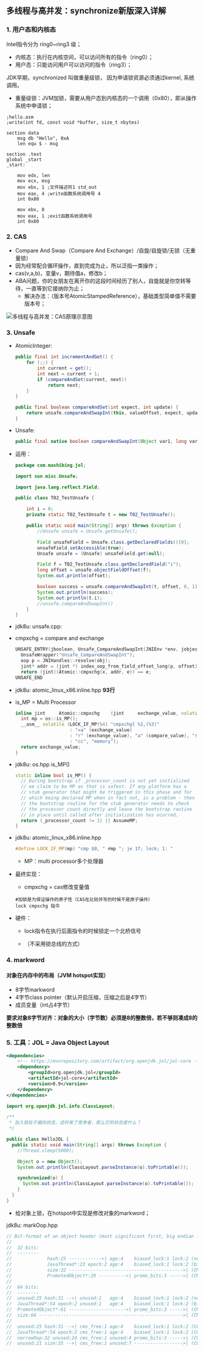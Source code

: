 ## 多线程与高并发：synchronize新版深入详解

### 1. 用户态和内核态
Intel指令分为 ring0~ring3 级；

- 内核态：执行在内核空间，可以访问所有的指令（ring0）；
- 用户态：只能访问用户可以访问的指令（ring3）；

JDK早期，synchronized 叫做重量级锁， 因为申请锁资源必须通过kernel, 系统调用。
- 重量级锁：JVM加锁，需要从用户态到内核态的一个调用（0x80），即从操作系统中申请锁；


```assembly
;hello.asm
;write(int fd, const void *buffer, size_t nbytes)

section data
    msg db "Hello", 0xA
    len equ $ - msg

section .text
global _start
_start:

    mov edx, len
    mov ecx, msg
    mov ebx, 1 ;文件描述符1 std_out
    mov eax, 4 ;write函数系统调用号 4
    int 0x80

    mov ebx, 0
    mov eax, 1 ;exit函数系统调用号
    int 0x80

```

### 2. CAS
- Compare And Swap（Compare And Exchange）/自旋/自旋锁/无锁（无重量锁）
- 因为经常配合循环操作，直到完成为止，所以泛指一类操作；
- cas(v,a,b)，变量v，期待值a，修改b；
- ABA问题，你的女朋友在离开你的这段时间经历了别人，自旋就是你空转等待，一直等到它接纳你为止；
  - 解决办法：（版本号AtomicStampedReference），基础类型简单值不需要版本号；

![多线程与高并发：CAS原理示意图](./pics/多线程与高并发：CAS原理示意图.png)


### 3. Unsafe

- AtomicInteger:

  ```java
  public final int incrementAndGet() {
      for (;;) {
          int current = get();
          int next = current + 1;
          if (compareAndSet(current, next))
              return next;
      }
  }

  public final boolean compareAndSet(int expect, int update) {
      return unsafe.compareAndSwapInt(this, valueOffset, expect, update);
  }
  ```

- Unsafe:

  ```java
  public final native boolean compareAndSwapInt(Object var1, long var2, int var4, int var5);
  ```

- 运用：

  ```java
  package com.mashibing.jol;

  import sun.misc.Unsafe;

  import java.lang.reflect.Field;

  public class T02_TestUnsafe {

      int i = 0;
      private static T02_TestUnsafe t = new T02_TestUnsafe();

      public static void main(String[] args) throws Exception {
          //Unsafe unsafe = Unsafe.getUnsafe();

          Field unsafeField = Unsafe.class.getDeclaredFields()[0];
          unsafeField.setAccessible(true);
          Unsafe unsafe = (Unsafe) unsafeField.get(null);

          Field f = T02_TestUnsafe.class.getDeclaredField("i");
          long offset = unsafe.objectFieldOffset(f);
          System.out.println(offset);

          boolean success = unsafe.compareAndSwapInt(t, offset, 0, 1);
          System.out.println(success);
          System.out.println(t.i);
          //unsafe.compareAndSwapInt()
      }
  }
  ```

- jdk8u: unsafe.cpp:
- cmpxchg = compare and exchange

  ```c++
  UNSAFE_ENTRY(jboolean, Unsafe_CompareAndSwapInt(JNIEnv *env, jobject unsafe, jobject obj, jlong offset, jint e, jint x))
    UnsafeWrapper("Unsafe_CompareAndSwapInt");
    oop p = JNIHandles::resolve(obj);
    jint* addr = (jint *) index_oop_from_field_offset_long(p, offset);
    return (jint)(Atomic::cmpxchg(x, addr, e)) == e;
  UNSAFE_END
  ```

- jdk8u: atomic_linux_x86.inline.hpp **93行**
- is_MP = Multi Processor

  ```c++
  inline jint     Atomic::cmpxchg    (jint     exchange_value, volatile jint*     dest, jint     compare_value) {
    int mp = os::is_MP();
    __asm__ volatile (LOCK_IF_MP(%4) "cmpxchgl %1,(%3)"
                      : "=a" (exchange_value)
                      : "r" (exchange_value), "a" (compare_value), "r" (dest), "r" (mp)
                      : "cc", "memory");
    return exchange_value;
  }
  ```

- jdk8u: os.hpp is_MP()

  ```c++
  static inline bool is_MP() {
    // During bootstrap if _processor_count is not yet initialized
    // we claim to be MP as that is safest. If any platform has a
    // stub generator that might be triggered in this phase and for
    // which being declared MP when in fact not, is a problem - then
    // the bootstrap routine for the stub generator needs to check
    // the processor count directly and leave the bootstrap routine
    // in place until called after initialization has ocurred.
    return (_processor_count != 1) || AssumeMP;
  }
  ```

- jdk8u: atomic_linux_x86.inline.hpp

  ```c++
  #define LOCK_IF_MP(mp) "cmp $0, " #mp "; je 1f; lock; 1: "
  ```

  - MP：multi processor多个处理器

- 最终实现：
  - cmpxchg = cas修改变量值

  ```assembly
  #加锁是为保证操作的原子性（CAS在比较并写的时候不是原子操作）
  lock cmpxchg 指令
  ```

- 硬件：

  - lock指令在执行后面指令的时候锁定一个北桥信号

  - （不采用锁总线的方式）

### 4. markword
#### 对象在内存中的布局（JVM hotspot实现）
- 8字节markword
- 4字节class pointer（默认开启压缩，压缩之后是4字节）
- 成员变量（int占4字节）

**要求对象8字节对齐：对象的大小（字节数）必须是8的整数倍，若不够则凑成8的整数倍**

### 5. 工具：JOL = Java Object Layout

```xml
<dependencies>
    <!-- https://mvnrepository.com/artifact/org.openjdk.jol/jol-core -->
    <dependency>
        <groupId>org.openjdk.jol</groupId>
        <artifactId>jol-core</artifactId>
        <version>0.9</version>
    </dependency>
</dependencies>
```

```java
import org.openjdk.jol.info.ClassLayout;

/**
 * 加入锁处于偏向状态，这时来了竞争者，那么它的状态是什么？
 */

public class HelloJOL {
  public static void main(String[] args) throws Exception {
    //Thread.sleep(5000);

    Object o = new Object();
    System.out.println(ClassLayout.parseInstance(o).toPrintable());

    synchronized(o) {
      System.out.println(ClassLayout.parseInstance(o).toPrintable());
    }
  }
}
```

- 给对象上锁，在hotspot中实现是修改对象的markword；

jdk8u: markOop.hpp

```java
// Bit-format of an object header (most significant first, big endian layout below):
//
//  32 bits:
//  --------
//             hash:25 ------------>| age:4    biased_lock:1 lock:2 (normal object)
//             JavaThread*:23 epoch:2 age:4    biased_lock:1 lock:2 (biased object)
//             size:32 ------------------------------------------>| (CMS free block)
//             PromotedObject*:29 ---------->| promo_bits:3 ----->| (CMS promoted object)
//
//  64 bits:
//  --------
//  unused:25 hash:31 -->| unused:1   age:4    biased_lock:1 lock:2 (normal object)
//  JavaThread*:54 epoch:2 unused:1   age:4    biased_lock:1 lock:2 (biased object)
//  PromotedObject*:61 --------------------->| promo_bits:3 ----->| (CMS promoted object)
//  size:64 ----------------------------------------------------->| (CMS free block)
//
//  unused:25 hash:31 -->| cms_free:1 age:4    biased_lock:1 lock:2 (COOPs && normal object)
//  JavaThread*:54 epoch:2 cms_free:1 age:4    biased_lock:1 lock:2 (COOPs && biased object)
//  narrowOop:32 unused:24 cms_free:1 unused:4 promo_bits:3 ----->| (COOPs && CMS promoted object)
//  unused:21 size:35 -->| cms_free:1 unused:7 ------------------>| (COOPs && CMS free block)
```
